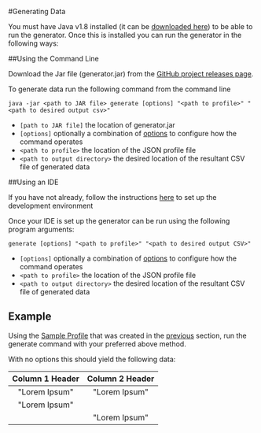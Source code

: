 #Generating Data

You must have Java v1.8 installed (it can be [downloaded here](https://www.java.com/en/download/manual.jsp)) to be able 
to run the generator. Once this is installed you can run the generator in the following ways:

##Using the Command Line

Download the Jar file (generator.jar) from the [GitHub project releases page](https://github.com/ScottLogic/data-engineering-generator/releases/).

To generate data run the following command from the command line

`java -jar <path to JAR file> generate [options] "<path to profile>" "<path to desired output csv>"`

* `[path to JAR file]` the location of generator.jar
* `[options]` optionally a combination of [options](../Options/GenerateOptions.md) to configure how the command operates
* `<path to profile>` the location of the JSON profile file
* `<path to output directory>` the desired location of the resultant CSV file of generated data


##Using an IDE 

If you have not already, follow the instructions [here](../../generator/docs/GeneratorSetup.md) to set up the development environment

Once your IDE is set up the generator can be run using the following program arguments:

`generate [options] "<path to profile>" "<path to desired output CSV>"`

* `[options]` optionally a combination of [options](../Options/GenerateOptions.md) to configure how the command operates
* `<path to profile>` the location of the JSON profile file
* `<path to output directory>` the desired location of the resultant CSV file of generated data



## Example

Using the [Sample Profile](./ExampleProfile1.json) that was created in the [previous](./CreatingAProfile.md) section, run the generate command
with your preferred above method. 

With no options this should yield the following data:

|Column 1 Header |Column 2 Header|
|:--------------:|:-------------:|
|"Lorem Ipsum"   |"Lorem Ipsum"  |
|"Lorem Ipsum"   |
|                |"Lorem Ipsum"  |

